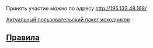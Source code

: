 Принять участие можно по адресу http://195.133.48.168/

[Актуальный пользовательский пакет исходников](/cgc_client)

## [Правила](RULES.MD)
